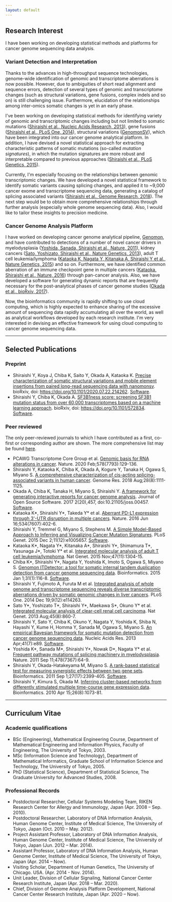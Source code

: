```yaml
---
layout: default
---
```


## [](#header-2)Research Interest

I have been working on developing statistical methods and platforms for cancer genome sequencing data analysis.

### [](#header-3)Variant Detection and Interpretation

Thanks to the advances in high-throughput sequence technologies,
genome-wide identification of genomic and transcriptome aberrations is
now possible. However, due to ambiguities of short read alignment and
sequence errors, detection of several types of genomic and transcriptome changes
(such as structural variations, gene fusions, complex indels and so on) is still challenging issue. 
Furthermore, elucidation of the relationships among inter-omics somatic changes is yet in an early phase.

I've been working on developing statistical methods for identifying variety of genomic and
transcriptomic changes including but not limited to 
somatic mutations ([Shiraishi et al., Nucleic Acids Research, 2013](https://www.ncbi.nlm.nih.gov/pubmed/23471004)),
gene fusions ([Shiraishi et al., PLoS One, 2014](https://www.ncbi.nlm.nih.gov/pubmed/25526364)),
structural variations ([GenomonSV](https://github.com/Genomon-Project/GenomonSV)),
which have been integrated into our cancer genome analytical platform.
In addition, I have devised a novel statistical approach for extracting characteristic patterns of somatic mutations
(so-called *mutation signatures*), in which the mutation signatures are more robust and interpretable compared to previous approaches ([Shiraishi et al., PLoS Genetics, 2015](https://doi.org/10.1371/journal.pgen.1005657)).

Currently, I'm especially focusing on the relationships between genomic transcriptomic changes.
We have developed a novel statistical framework to identify somatic variants causing splicing changes,
and applied it to ~9,000 cancer exome and transcriptome sequencing data, 
generating a catalog of splicing associated variants ([Shiraishi et al., Genome Research, 2018](https://pubmed.ncbi.nlm.nih.gov/30012835/)).
The next step would be to obtain more comprehensive relationships through further analysis (especially whole genome sequencing data). Also, I would like to tailor these insights to precision medicine.


### [](#header-3)Cancer Genome Analysis Platform

I have worked on developing cancer genome analytical pipeline, 
[Genomon](https://genomon-project.github.io/GenomonPagesR/), 
and have contributed to detections of a number of novel cancer drivers in 
myelodysplasia ([Yoshida, Sanada, Shiraishi et al., Nature, 2011](https://www.nature.com/articles/nature10496)),
kidney cancers ([Sato, Yoshizato, Shiraishi et al., Nature Genetics, 2013](https://www.nature.com/articles/ng.2699)),
adult T cell leukemia/lymphoma ([Kataoka K, Nagata Y, Kitanaka A, Shiraishi Y et al., Nature Genetics, 2015](https://www.nature.com/articles/ng.3415)) and so on.
Furthermore, we have identified common aberration of an immune checkpoint gene in multiple cancers 
([Kataoka, Shiraishi et al., Nature, 2016](https://www.nature.com/articles/nature18294)) through pan-cancer analysis.
Also, we have developed a software for generating dynamic reports 
that are frequently necessary for the post-analytical phases of cancer genome studies
([Okada et al., bioRxiv, 2017](https://www.biorxiv.org/content/early/2017/10/02/194035)).

Now, the bioinformatics community is rapidly shifting to use cloud computing,
which is highly expected to enhance sharing of the excessive amount of sequencing data rapidly accumulating all over the world,
as well as analytical workflows developed by each research institute.
I'm very interested in devising an effective framework for using cloud computing to cancer genome sequencing data.


---

## [](#header-2)Selected Publications

### [](#header-3)Preprint

* Shiraishi Y, Koya J, Chiba K, Saito Y, Okada A, Kataoka K.
[Precise characterization of somatic structural variations and mobile element insertions from paired long-read sequencing data with nanomonsv](https://www.biorxiv.org/content/10.1101/2020.07.22.214262v1).
bioRxiv, doi: https://doi.org/10.1101/2020.07.22.214262.
[Software](https://github.com/friend1ws/nanomonsv).
* Shiraishi Y, Chiba K, Okada A.
[SF3B1ness score: screening SF3B1 mutation status from over 60,000 transcriptomes based on a machine learning approach](https://www.biorxiv.org/content/10.1101/572834v1).
bioRxiv, doi: https://doi.org/10.1101/572834.
[Software](https://github.com/friend1ws/SF3B1ness).

### [](#header-3)Peer reviewed

The only peer-reviewed journals to which I have contributed as a first, co-first or corresponding author are shown.
The more comprehensive list may be found [here](https://www.ncbi.nlm.nih.gov/pubmed/?term=Yuichi+Shiraishi).

* PCAWG Transcriptome Core Group et al. 
[Genomic basis for RNA alterations in cancer](https://www.nature.com/articles/s41586-020-1970-0).
Nature. 2020 Feb;578(7793):129-136.
* Shiraishi Y, Kataoka K, Chiba K, Okada A, Kogure Y, Tanaka H, Ogawa S, Miyano S.
[A comprehensive characterization of cis-acting splicing-associated variants in human cancer](https://genome.cshlp.org/content/early/2018/07/16/gr.231951.117).
Genome Res. 2018 Aug;28(8):1111-1125.
* Okada A, Chiba K, Tanaka H, Miyano S, Shiraishi Y. 
[A framework for generating interactive reports for cancer genome analysis](https://joss.theoj.org/papers/10.21105/joss.00457).
Journal of Open Source Software. 2017 2(20),457, doi:10.21105/joss.00457.
[Software](https://github.com/Genomon-Project/paplot).
* Kataoka K\*, Shiraishi Y\*, Takeda Y\* et al.
[Aberrant PD-L1 expression through 3'-UTR disruption in multiple cancers](https://www.nature.com/articles/nature18294).
Nature. 2016 Jun 16;534(7607):402-6.
* Shiraishi Y, Tremmel G, Miyano S, Stephens M. 
[A Simple Model-Based Approach to Inferring and Visualizing Cancer Mutation Signatures](https://doi.org/10.1371/journal.pgen.1005657).
PLoS Genet. 2015 Dec 2;11(12):e1005657.
[Software](https://github.com/friend1ws/pmsignature).
* Kataoka K\*, Nagata Y\*, Kitanaka A\*, Shiraishi Y\*, Shimamura T\*, Yasunaga J\*, Totoki Y\* et al.
[Integrated molecular analysis of adult T cell leukemia/lymphoma](https://www.nature.com/articles/ng.3415).
Nat Genet. 2015 Nov;47(11):1304-15.
* Chiba K\*, Shiraishi Y\*, Nagata Y, Yoshida K, Imoto S, Ogawa S, Miyano S. 
[Genomon ITDetector: a tool for somatic internal tandem duplication detection from cancer genome sequencing data](https://academic.oup.com/bioinformatics/article/31/1/116/2365706). 
Bioinformatics. 2015 Jan 1;31(1):116-8.
[Software](https://github.com/ken0-1n/Genomon-ITDetector).
* Shiraishi Y, Fujimoto A, Furuta M et al. 
[Integrated analysis of whole genome and transcriptome sequencing reveals diverse transcriptomic aberrations driven by somatic genomic changes in liver cancers](https://doi.org/10.1371/journal.pone.0114263). 
PLoS One. 2014 Dec 19;9(12):e114263.
* Sato Y\*, Yoshizato T\*, Shiraishi Y\*, Maekawa S\*, Okuno Y\* et al.
[Integrated molecular analysis of clear-cell renal cell carcinoma](https://www.nature.com/articles/ng.2699). 
Nat Genet. 2013 Aug;45(8):860-7.
* Shiraishi Y, Sato Y, Chiba K, Okuno Y, Nagata Y, Yoshida K, Shiba N, Hayashi Y, Kume H, Homma Y, Sanada M, Ogawa S, Miyano S. 
[An empirical Bayesian framework for somatic mutation detection from cancer genome sequencing data](https://academic.oup.com/nar/article/41/7/e89/1073733).
Nucleic Acids Res. 2013 Apr;41(7):e89.
[Software](https://github.com/friend1ws/EBCall). 
* Yoshida K\*, Sanada M\*, Shiraishi Y\*, Nowak D\*, Nagata Y\* et al.
[Frequent pathway mutations of splicing machinery in myelodysplasia](https://www.nature.com/articles/nature10496). 
Nature. 2011 Sep 11;478(7367):64-9.
* Shiraishi Y, Okada-Hatakeyama M, Miyano S. 
[A rank-based statistical test for measuring synergistic effects between two gene sets](https://academic.oup.com/bioinformatics/article/27/17/2399/223292). 
Bioinformatics. 2011 Sep 1;27(17):2399-405. 
[Software](https://github.com/friend1ws/rankSynergy).
* Shiraishi Y, Kimura S, Okada M. 
[Inferring cluster-based networks from differently stimulated multiple time-course gene expression data](https://academic.oup.com/bioinformatics/article/26/8/1073/208191). 
Bioinformatics. 2010 Apr 15;26(8):1073-81.

---

## [](#header-2)Curriculum Vitae

### [](#header-3)Academic qualifications

* BSc (Engineering), Mathematical Engineering Course, Department of Mathematical Engineering and Information Physics, Faculty of Engineering, The University of Tokyo, 2003.
* MSc (Information Science and Technology), Department of Mathematical Informatics, Graduate School of Information Science and Technology, The University of Tokyo, 2005.
* PhD (Statistical Science), Department of Statistical Science, The Graduate University for Advanced Studies, 2008.

### [](#header-3)Professional Records

* Postdoctoral Researcher, Cellular Systems Modeling Team, RIKEN Research Center for Allergy and Immunology, Japan (Apr. 2008 – Sep. 2010).
* Postdoctoral Researcher, Laboratory of DNA Information Analysis, Human Genome Center, Institute of Medical Science, The University of Tokyo, Japan (Oct. 2010 – May. 2012).
* Project Assistant Professor, Laboratory of DNA Information Analysis, Human Genome Center, Institute of Medical Science, The University of Tokyo, Japan (Jun. 2012 – Mar. 2014).
* Assistant Professor, Laboratory of DNA Information Analysis, Human Genome Center, Institute of Medical Science, The University of Tokyo, Japan (Apr. 2014 – Now).
* Visiting Scholar, Department of Human Genetics, The University of Chicago. USA. (Apr. 2014 - Nov. 2014).
* Unit Leader, Division of Cellular Signaling, National Cancer Center Research Institute, Japan (Apr. 2018 – Mar. 2020).
* Chief, Division of Genome Analysis Platform Development, National Cancer Center Research Institute, Japan (Apr. 2020 – Now).

